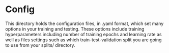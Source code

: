 # Config

This directory holds the configuration files, in .yaml format, which set many options in your training and testing.
These options include training hyperparameters including number of training epochs and learning rate as well as files settings such as which train-test-validation split you are going to use from your splits/ directory.
